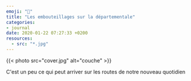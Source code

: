 ```yaml
---
emoji: "🐎"
title: "Les embouteillages sur la départementale"
categories:
- journal
date: 2020-01-22 07:27:33 +0200
resources:
  - src: "*.jpg"
---
```

{{< photo src="cover.jpg" alt="couche" >}}

C'est un peu ce qui peut arriver sur les routes de notre nouveau quotidien
